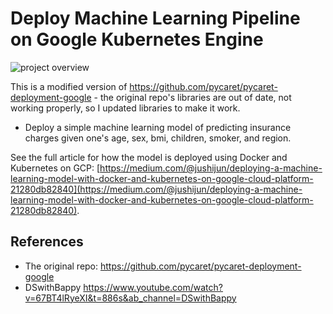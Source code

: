 # Deploy Machine Learning Pipeline on Google Kubernetes Engine

![project overview](https://miro.medium.com/v2/resize:fit:1100/format:webp/1*hcwxSdzdVKQNKkBpGBs41g.jpeg)

This is a modified version of https://github.com/pycaret/pycaret-deployment-google - the original repo's libraries are out of date, not working properly, so I updated libraries to make it work.

- Deploy a simple machine learning model of predicting insurance charges given one's age, sex, bmi, children,	smoker,	and region.

See the full article for how the model is deployed using Docker and Kubernetes on GCP: [https://medium.com/@jushijun/deploying-a-machine-learning-model-with-docker-and-kubernetes-on-google-cloud-platform-21280db82840](https://medium.com/@jushijun/deploying-a-machine-learning-model-with-docker-and-kubernetes-on-google-cloud-platform-21280db82840).


## References
- The original repo: https://github.com/pycaret/pycaret-deployment-google
- DSwithBappy https://www.youtube.com/watch?v=67BT4lRyeXI&t=886s&ab_channel=DSwithBappy